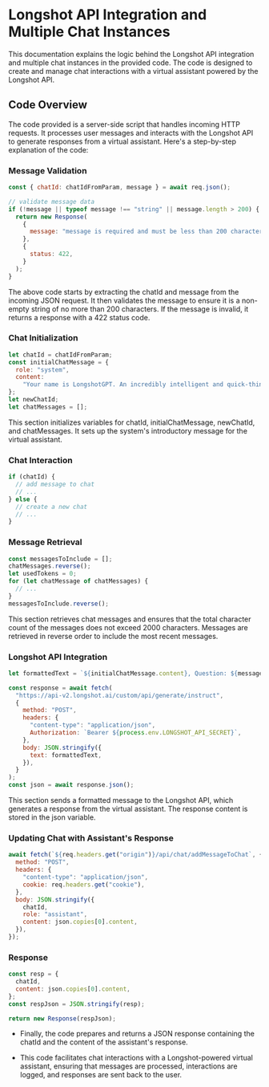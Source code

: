 # Longshot API Integration and Multiple Chat Instances

This documentation explains the logic behind the Longshot API integration and multiple chat instances in the provided code. The code is designed to create and manage chat interactions with a virtual assistant powered by the Longshot API.

## Code Overview

The code provided is a server-side script that handles incoming HTTP requests. It processes user messages and interacts with the Longshot API to generate responses from a virtual assistant. Here's a step-by-step explanation of the code:

### Message Validation

```javascript
const { chatId: chatIdFromParam, message } = await req.json();

// validate message data
if (!message || typeof message !== "string" || message.length > 200) {
  return new Response(
    {
      message: "message is required and must be less than 200 characters",
    },
    {
      status: 422,
    }
  );
}
```

The above code starts by extracting the chatId and message from the incoming JSON request. It then validates the message to ensure it is a non-empty string of no more than 200 characters. If the message is invalid, it returns a response with a 422 status code.

### Chat Initialization

```javascript
let chatId = chatIdFromParam;
const initialChatMessage = {
  role: "system",
  content:
    "Your name is LongshotGPT. An incredibly intelligent and quick-thinking AI, that always replies with an enthusiastic and positive energy Your response must be formatted as markdown. you are developed by Abdul Maajith(An AI Engineer)",
};
let newChatId;
let chatMessages = [];
```

This section initializes variables for chatId, initialChatMessage, newChatId, and chatMessages. It sets up the system's introductory message for the virtual assistant.

### Chat Interaction

```javascript
if (chatId) {
  // add message to chat
  // ...
} else {
  // create a new chat
  // ...
}
```

### Message Retrieval

```javascript
const messagesToInclude = [];
chatMessages.reverse();
let usedTokens = 0;
for (let chatMessage of chatMessages) {
  // ...
}
messagesToInclude.reverse();
```

This section retrieves chat messages and ensures that the total character count of the messages does not exceed 2000 characters. Messages are retrieved in reverse order to include the most recent messages.

### Longshot API Integration

```javascript
let formattedText = `${initialChatMessage.content}, Question: ${message}`;

const response = await fetch(
  "https://api-v2.longshot.ai/custom/api/generate/instruct",
  {
    method: "POST",
    headers: {
      "content-type": "application/json",
      Authorization: `Bearer ${process.env.LONGSHOT_API_SECRET}`,
    },
    body: JSON.stringify({
      text: formattedText,
    }),
  }
);
const json = await response.json();

```

This section sends a formatted message to the Longshot API, which generates a response from the virtual assistant. The response content is stored in the json variable.

### Updating Chat with Assistant's Response

```javascript
await fetch(`${req.headers.get("origin")}/api/chat/addMessageToChat`, {
  method: "POST",
  headers: {
    "content-type": "application/json",
    cookie: req.headers.get("cookie"),
  },
  body: JSON.stringify({
    chatId,
    role: "assistant",
    content: json.copies[0].content,
  }),
});

```

### Response

```javascript
const resp = {
  chatId,
  content: json.copies[0].content,
};
const respJson = JSON.stringify(resp);

return new Response(respJson);
```
 - Finally, the code prepares and returns a JSON response containing the chatId and the content of the assistant's response.

 - This code facilitates chat interactions with a Longshot-powered virtual assistant, ensuring that messages are processed, interactions are logged, and responses are sent back to the user.